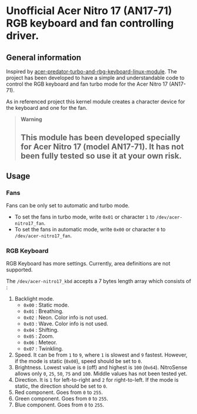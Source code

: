 # Unofficial Acer Nitro 17 (AN17-71) RGB keyboard and fan controlling driver.

## General information

Inspired by [acer-predator-turbo-and-rbg-keyboard-linux-module](https://raw.githubusercontent.com/JafarAkhondali/acer-predator-turbo-and-rgb-keyboard-linux-module).
The project has been developed to have a simple and understandable code to control the
RGB keyboard and fan turbo mode for the Acer Nitro 17 (AN17-71).

As in referenced project this kernel module creates a character device for the keyboard
and one for the fan.

> **Warning**
> ## This module has been developed specially for Acer Nitro 17 (model AN17-71). It has not been fully tested so use it at your own risk.

## Usage

### Fans
Fans can be only set to automatic and turbo mode.

- To set the fans in turbo mode, write ``0x01`` or character ``1`` to ``/dev/acer-nitro17_fan``.
- To set the fans in automatic mode, write ``0x00`` or character ``0`` to ``/dev/acer-nitro17_fan``.

### RGB Keyboard
RGB Keyboard has more settings. Currently, area definitions are not supported.

The ``/dev/acer-nitro17_kbd`` accepts a 7 bytes length array which consists of :

1. Backlight mode.
    - ``0x00`` : Static mode.
    - ``0x01`` : Breathing.
    - ``0x02`` : Neon. Color info is not used.
    - ``0x03`` : Wave. Color info is not used.
    - ``0x04`` : Shifting.
    - ``0x05`` : Zoom.
    - ``0x06`` : Meteor.
    - ``0x07`` : Twinkling.
2. Speed. It can be from ``1`` to ``9``, where ``1`` is slowest and ``9`` fastest.
However, if the mode is static (``0x00``), speed should be set to ``0``.
3. Brightness. Lowest value is ``0`` (off) and highest is ``100`` (``0x64``).
NitroSense allows only ``0``, ``25``, ``50``, ``75`` and ``100``. Middle values has not been tested yet.
4. Direction. It is ``1`` for left-to-right and ``2`` for right-to-left. If the mode is
static, the direction should be set to ``0``.
5. Red component. Goes from ``0`` to ``255``.
6. Green component. Goes from ``0`` to ``255``.
7. Blue component. Goes from ``0`` to ``255``.
